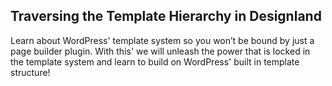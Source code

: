 ## Traversing the Template Hierarchy in Designland
Learn about WordPress' template system so you won’t be bound by just a page builder plugin. With this' we will unleash the power that is locked in the template system and learn to build on WordPress' built in template structure!
